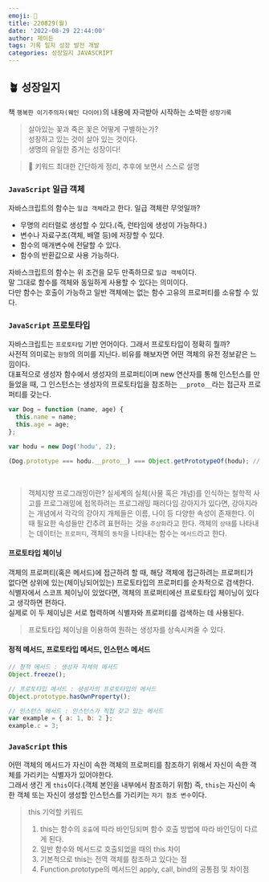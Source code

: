 ```yaml
---
emoji: 🌱
title: 220829(월)
date: '2022-08-29 22:44:00'
author: 제이든
tags: 기록 일지 성장 발전 개발
categories: 성장일지 JAVASCRIPT
---
```


## 🪴 성장일지

책 `행복한 이기주의자(웨인 다이어)`의 내용에 자극받아 시작하는 소박한 `성장기록`

> 살아있는 꽃과 죽은 꽃은 어떻게 구별하는가?<br/>
> 성장하고 있는 것이 살아 있는 것이다.<br/>
> 생명의 유일한 증거는 성장이다!

> 🌳 키워드
> 최대한 간단하게 정리, 추후에 보면서 스스로 설명

### `JavaScript` 일급 객체

자바스크립트의 함수는 `일급 객체`라고 한다. 일급 객체란 무엇일까?

- 무명의 리터럴로 생성할 수 있다.(즉, 런타임에 생성이 가능하다.)
- 변수나 자료구조(객체, 배열 등)에 저장할 수 있다.
- 함수의 매개변수에 전달할 수 있다.
- 함수의 반환값으로 사용 가능하다.

자바스크립트의 함수는 위 조건을 모두 만족하므로 `일급 객체`이다.<br/>
말 그대로 함수를 객체와 동일하게 사용할 수 있다는 의미이다.<br/>
다만 함수는 호출이 가능하고 일반 객체에는 없는 함수 고유의 프로퍼티를 소유할 수 있다.

### `JavaScript` 프로토타입

자바스크립트는 `프로토타입` 기반 언어이다. 그래서 프로토타입이 정확히 뭘까?<br/>
사전적 의미로는 `원형`의 의미를 지닌다. 비유를 해보자면 어떤 객체의 유전 정보같은 느낌이다.<br/>
대표적으로 생성자 함수에서 생성자의 프로퍼티이며 new 연산자를 통해 인스턴스를 만들었을 때, 그 인스턴스는 생성자의 프로토타입을 참조하는 `__proto__`라는 접근자 프로퍼티를 갖는다.

```js
var Dog = function (name, age) {
  this.name = name;
  this.age = age;
};

var hodu = new Dog('hodu', 2);

(Dog.prototype === hodu.__proto__) === Object.getPrototypeOf(hodu); // true
```

<br/>

> 객체지향 프로그래밍이란?
> 실세계의 실체(사물 혹은 개념)를 인식하는 철학적 사고를 프로그래밍에 접목하려는 프로그래밍 패러다임
> 강아지가 있다면, 강아지라는 개념에서 각각의 강아지 개체들은 이름, 나이 등 다양한 속성이 존재한다.
> 이 때 필요한 속성들만 간추려 표현하는 것을 `추상화`라고 한다.
> 객체의 `상태`를 나타내는 데이터는 `프로퍼티`, 객체의 `동작`을 나타내는 함수는 `메서드`라고 한다.

#### 프로토타입 체이닝

객체의 프로퍼티(혹은 메서드)에 접근하려 할 때, 해당 객체에 접근하려는 프로퍼티가 없다면 상위에 있는(체이닝되어있는) 프로토타입의 프로퍼티를 순차적으로 검색한다.<br/>
식별자에서 스코프 체이닝이 있었다면, 객체의 프로퍼티에선 프로토타입 체이닝이 있다고 생각하면 편하다.<br/>
실제로 이 두 체이닝은 서로 협력하며 식별자와 프로퍼티를 검색하는 데 사용된다.

> 프로토타입 체이닝을 이용하여 원하는 생성자를 상속시켜줄 수 있다.

#### 정적 메서드, 프로토타입 메서드, 인스턴스 메서드

```js
// 정적 메서드 : 생성자 자체의 메서드
Object.freeze();

// 프로토타입 메서드 : 생성자의 프로토타입의 메서드
Object.prototype.hasOwnProperty();

// 인스턴스 메서드 : 인스턴스가 직접 갖고 있는 메서드
var example = { a: 1, b: 2 };
example.c = 3;
```

### `JavaScript` this

어떤 객체의 메서드가 자신이 속한 객체의 프로퍼티를 참조하기 위해서 자신이 속한 객체를 가리키는 식별자가 있어야한다.<br/>
그래서 생긴 게 `this`이다.(객체 본인을 내부에서 참조하기 위함)
즉, `this`는 자신이 속한 객체 또는 자신이 생성할 인스턴스를 가리키는 `자기 참조 변수`이다.<br/>

> this 기억할 키워드
>
> 1. this는 함수의 `호출`에 따라 바인딩되며 함수 호출 방법에 따라 바인딩이 다르게 된다.
> 2. 일반 함수와 메서드로 호출되었을 때의 this 차이
> 3. 기본적으로 this는 전역 객체를 참조하고 있다는 점
> 4. Function.prototype의 메서드인 apply, call, bind의 공통점 및 차이점

```toc

```
